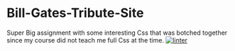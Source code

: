 # Bill-Gates-Tribute-Site
Super Big assignment with some interesting Css that was botched together since my course did not teach me full Css at the time.
[![linter](https://github.com/Oscale/Bill-Gates-Tribute-Site/workflows/linter/badge.svg)](https://github.com/marketplace/actions/super-linter)
